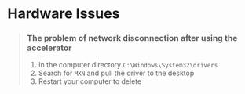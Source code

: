 # Hardware Issues

> ### The problem of network disconnection after using the accelerator
>
> 1. In the computer directory `C:\Windows\System32\drivers`
> 2. Search for `MXN` and pull the driver to the desktop
> 3. Restart your computer to delete